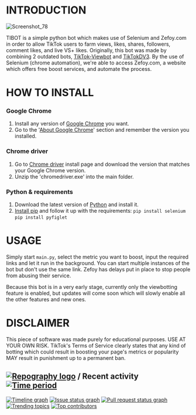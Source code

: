 # INTRODUCTION
![Screenshot_78](https://user-images.githubusercontent.com/54808201/162625129-e0d0b5c8-3b45-46d0-9185-d0fde027564c.png)

TIBOT is a simple python bot which makes use of Selenium and Zefoy.com in order to allow TikTok users to farm views, likes, shares, followers, comment likes, and live VS+ likes. Originally, this bot was made by combining 2 outdated bots, [TikTok-Viewbot](https://github.com/F-Society-Freaks/TikTok-Viewbot) and [TikTokDV3](https://github.com/kangoka/tiktodv3). By the use of Selenium (chrome automation), we're able to access Zefoy.com, a website which offers free boost services, and automate the process.
# HOW TO INSTALL

### Google Chrome

1. Install any version of [Google Chrome](https://www.google.com/chrome/) you want.
2. Go to the '[About Google Chrome](chrome://settings/help)' section and remember the version you installed.

### Chrome driver

1. Go to [Chrome driver](https://chromedriver.chromium.org/downloads) install page and download the version that matches your Google Chrome version.
2. Unzip the 'chromedriver.exe' into the main folder.

### Python & requirements

1. Download the latest version of [Python](https://www.python.org/downloads/) and install it.
2. [Install pip](https://www.geeksforgeeks.org/how-to-install-pip-on-windows) and follow it up with the requirements: `pip install selenium` `pip install pyfiglet`

# USAGE
Simply start `main.py`, select the metric you want to boost, input the required links and let it run in the background.
You can start multiple instances of the bot but don't use the same link. Zefoy has delays put in place to stop people from abusing their service.

Because this bot is in a very early stage, currently only the viewbotting feature is enabled, but updates will come soon which will slowly enable all the other features and new ones.

# DISCLAIMER
This piece of software was made purely for educational purposes. USE AT YOUR OWN RISK. TikTok's Terms of Service clearly states that any kind of botting which could result in boosting your page's metrics or popularity MAY result in punishment up to a permanent ban.


## [![Repography logo](https://images.repography.com/logo.svg)](https://repography.com) / Recent activity [![Time period](https://images.repography.com/30404609/goldieczr/TIBOT/recent-activity/c480bf70b0e406f8611d4a314857f51d_badge.svg)](https://repography.com)
[![Timeline graph](https://images.repography.com/30404609/goldieczr/TIBOT/recent-activity/c480bf70b0e406f8611d4a314857f51d_timeline.svg)](https://github.com/goldieczr/TIBOT/commits)
[![Issue status graph](https://images.repography.com/30404609/goldieczr/TIBOT/recent-activity/c480bf70b0e406f8611d4a314857f51d_issues.svg)](https://github.com/goldieczr/TIBOT/issues)
[![Pull request status graph](https://images.repography.com/30404609/goldieczr/TIBOT/recent-activity/c480bf70b0e406f8611d4a314857f51d_prs.svg)](https://github.com/goldieczr/TIBOT/pulls)
[![Trending topics](https://images.repography.com/30404609/goldieczr/TIBOT/recent-activity/c480bf70b0e406f8611d4a314857f51d_words.svg)](https://github.com/goldieczr/TIBOT/commits)
[![Top contributors](https://images.repography.com/30404609/goldieczr/TIBOT/recent-activity/c480bf70b0e406f8611d4a314857f51d_users.svg)](https://github.com/goldieczr/TIBOT/graphs/contributors)
